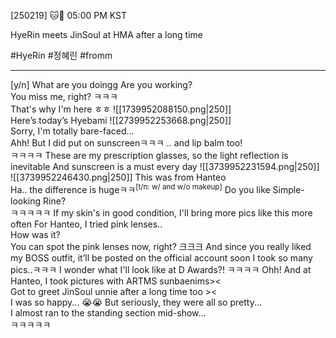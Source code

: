 [250219] 🐱💭 05:00 PM KST
   
   HyeRin meets JinSoul at HMA after a long time 
   
   #HyeRin #정혜린 #fromm
   ___
   
[y/n] What are you doingg
Are you working?  
You miss me, right? ㅋㅋㅋ  
That's why I'm here ㅎㅎ
![[1739952088150.png|250]]  
Here’s today’s Hyebami
![[2739952253668.png|250]]  
Sorry, I'm totally bare-faced...  
Ahh!
But I did put on sunscreenㅋㅋㅋ
.. and lip balm too!  
ㅋㅋㅋㅋ
These are my prescription glasses, so the light reflection is inevitable
And sunscreen is a must every day
![[3739952231594.png|250]]  
![[3739952246430.png|250]]
This was from Hanteo  
Ha.. the difference is hugeㅋㅋ<sup>[t/n: w/ and w/o makeup]</sup>
Do you like Simple-looking Rine?  
ㅋㅋㅋㅋㅋ If my skin's in good condition, I'll bring more pics like this more often
For Hanteo, I tried pink lenses..  
How was it?  
You can spot the pink lenses now, right?
크크크
And since you really liked my BOSS outfit, it’ll be posted on the official account soon
I took so many pics..ㅋㅋㅋ
I wonder what I'll look like at D Awards?!
ㅋㅋㅋㅋ
Ohh! And at Hanteo, I took pictures with ARTMS sunbaenims><  
Got to greet JinSoul unnie after a long time too ><  
I was so happy... 😭😭
But seriously, they were all so pretty...  
I almost ran to the standing section mid-show...  
ㅋㅋㅋㅋㅋ